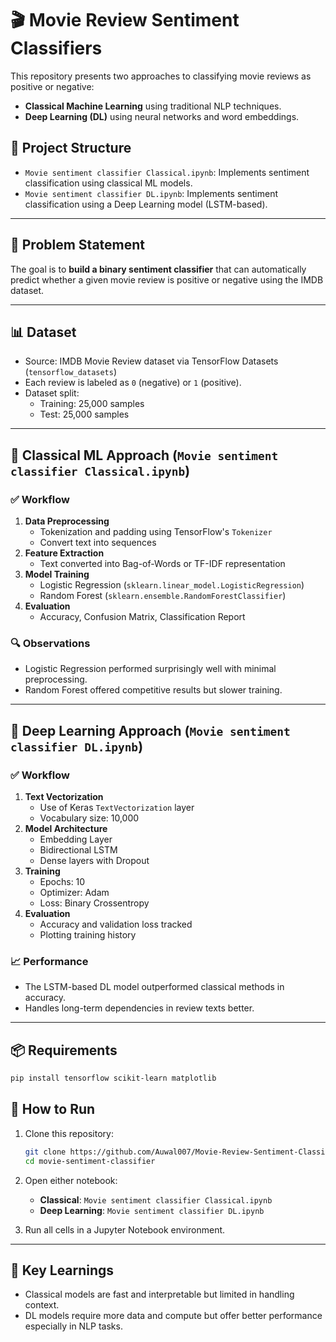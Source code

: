 # 🎬 Movie Review Sentiment Classifiers

This repository presents two approaches to classifying movie reviews as positive or negative:

- **Classical Machine Learning** using traditional NLP techniques.
- **Deep Learning (DL)** using neural networks and word embeddings.

## 📁 Project Structure

- `Movie sentiment classifier Classical.ipynb`: Implements sentiment classification using classical ML models.
- `Movie sentiment classifier DL.ipynb`: Implements sentiment classification using a Deep Learning model (LSTM-based).

---

## 📌 Problem Statement

The goal is to **build a binary sentiment classifier** that can automatically predict whether a given movie review is positive or negative using the IMDB dataset.

---

## 📊 Dataset

- Source: IMDB Movie Review dataset via TensorFlow Datasets (`tensorflow_datasets`)
- Each review is labeled as `0` (negative) or `1` (positive).
- Dataset split:
  - Training: 25,000 samples
  - Test: 25,000 samples

---

## 🧠 Classical ML Approach (`Movie sentiment classifier Classical.ipynb`)

### ✅ Workflow

1. **Data Preprocessing**
   - Tokenization and padding using TensorFlow's `Tokenizer`
   - Convert text into sequences
2. **Feature Extraction**
   - Text converted into Bag-of-Words or TF-IDF representation
3. **Model Training**
   - Logistic Regression (`sklearn.linear_model.LogisticRegression`)
   - Random Forest (`sklearn.ensemble.RandomForestClassifier`)
4. **Evaluation**
   - Accuracy, Confusion Matrix, Classification Report

### 🔍 Observations

- Logistic Regression performed surprisingly well with minimal preprocessing.
- Random Forest offered competitive results but slower training.

---

## 🤖 Deep Learning Approach (`Movie sentiment classifier DL.ipynb`)

### ✅ Workflow

1. **Text Vectorization**
   - Use of Keras `TextVectorization` layer
   - Vocabulary size: 10,000
2. **Model Architecture**
   - Embedding Layer
   - Bidirectional LSTM
   - Dense layers with Dropout
3. **Training**
   - Epochs: 10
   - Optimizer: Adam
   - Loss: Binary Crossentropy
4. **Evaluation**
   - Accuracy and validation loss tracked
   - Plotting training history

### 📈 Performance

- The LSTM-based DL model outperformed classical methods in accuracy.
- Handles long-term dependencies in review texts better.

---

## 📦 Requirements

```bash
pip install tensorflow scikit-learn matplotlib
```
## 🚀 How to Run

1. Clone this repository:
    ```bash
    git clone https://github.com/Auwal007/Movie-Review-Sentiment-Classifier.git
    cd movie-sentiment-classifier
    ```

2. Open either notebook:
    - **Classical**: `Movie sentiment classifier Classical.ipynb`
    - **Deep Learning**: `Movie sentiment classifier DL.ipynb`

3. Run all cells in a Jupyter Notebook environment.

---

## 🧠 Key Learnings

- Classical models are fast and interpretable but limited in handling context.
- DL models require more data and compute but offer better performance especially in NLP tasks.

